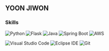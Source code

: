 ## YOON JIWON
<!--
**ddioni/ddioni** is a ✨ _special_ ✨ repository because its `README.md` (this file) appears on your GitHub profile.

Here are some ideas to get you started:

- 🔭 I’m currently working on ...
- 🌱 I’m currently learning ...
- 👯 I’m looking to collaborate on ...
- 🤔 I’m looking for help with ...
- 💬 Ask me about ...
- 📫 How to reach me: ...
- 😄 Pronouns: ...
- ⚡ Fun fact: ...
-->


### Skills

![Python](https://img.shields.io/badge/Python-3776AB.svg?&style=for-the-badge&logo=Python&logoColor=white)
![Flask](https://img.shields.io/badge/Flask-000000.svg?&style=for-the-badge&logo=Flask&logoColor=white)
![Java](https://img.shields.io/badge/java-007396.svg?&style=for-the-badge&logo=openjdk&logoColor=white)
![Spring Boot](https://img.shields.io/badge/spring%20boot-6DB33F.svg?&style=for-the-badge&logo=springboot&logoColor=white)
![AWS](https://img.shields.io/badge/amazon%20aws-232F3E.svg?&style=for-the-badge&logo=amazon%20aws&logoColor=white)

![Visual Studio Code](https://img.shields.io/badge/visual%20studio%20code-232F3E.svg?&style=for-the-badge&logo=visualstudiocode&logoColor=white)
![Eclipse IDE](https://img.shields.io/badge/eclipse%20ide-2C2255.svg?&style=for-the-badge&logo=eclipseide&logoColor=white)
![Git](https://img.shields.io/badge/Git-F05032.svg?&style=for-the-badge&logo=Git&logoColor=white)
